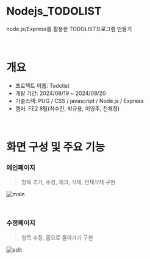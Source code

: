 # Nodejs_TODOLIST

node.js/Express를 활용한 TODOLIST프로그램 만들기

<br>

# 개요
- 프로젝트 이름: Todolist
- 개발 기간: 2024/08/19 ~ 2024/08/20
- 기술스택: PUG / CSS / javascript / Node.js / Express
- 멤버: FE2 8팀(최수진, 박규용, 이영주, 진채정)
  

<br>

# 화면 구성 및 주요 기능

### 메인페이지

> 항목 추가, 수정, 체크, 삭제, 전체삭제 구현

![main](https://github.com/user-attachments/assets/d9a6ebf5-7439-4a08-9459-cabf9e002a24)

<br>


### 수정페이지

> 항목 수정, 홈으로 돌아가기 구현

![edit](https://github.com/user-attachments/assets/377c1081-5a18-4348-af99-17267896fe09)
